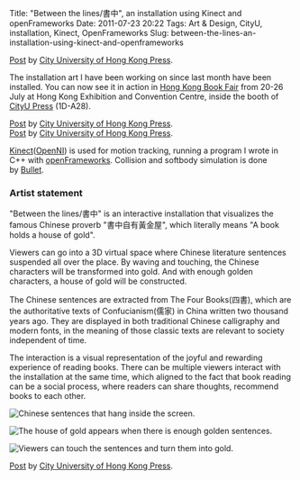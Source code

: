 Title: "Between the lines/書中", an installation using Kinect and openFrameworks
Date: 2011-07-23 20:22
Tags: Art &amp; Design, CityU, installation, Kinect, OpenFrameworks
Slug: between-the-lines-an-installation-using-kinect-and-openframeworks

<div id="fb-root"></div> <script>(function(d, s, id) { var js, fjs = d.getElementsByTagName(s)[0]; if (d.getElementById(id)) return; js = d.createElement(s); js.id = id; js.src = "//connect.facebook.net/en_US/all.js#xfbml=1"; fjs.parentNode.insertBefore(js, fjs); }(document, 'script', 'facebook-jssdk'));</script>
<div class="fb-post" data-href="https://www.facebook.com/cityupress/photos/a.10150280671799489.346130.96844704488/10150280671979489/?type=1" data-width="466"><div class="fb-xfbml-parse-ignore"><a href="https://www.facebook.com/cityupress/photos/a.10150280671799489.346130.96844704488/10150280671979489/?type=1">Post</a> by <a href="https://www.facebook.com/cityupress">City University of Hong Kong Press</a>.</div></div>

The installation art I have been working on since last month have been
installed. You can now see it in action in [Hong Kong Book Fair][] from
20-26 July at Hong Kong Exhibition and Convention Centre, inside the
booth of [CityU Press][] (1D-A28).

<div id="fb-root"></div> <script>(function(d, s, id) { var js, fjs = d.getElementsByTagName(s)[0]; if (d.getElementById(id)) return; js = d.createElement(s); js.id = id; js.src = "//connect.facebook.net/en_US/all.js#xfbml=1"; fjs.parentNode.insertBefore(js, fjs); }(document, 'script', 'facebook-jssdk'));</script>
<div class="fb-post" data-href="https://www.facebook.com/cityupress/photos/a.10150280671799489.346130.96844704488/10150280672364489/?type=1" data-width="466"><div class="fb-xfbml-parse-ignore"><a href="https://www.facebook.com/cityupress/photos/a.10150280671799489.346130.96844704488/10150280672364489/?type=1">Post</a> by <a href="https://www.facebook.com/cityupress">City University of Hong Kong Press</a>.</div></div>

<div id="fb-root"></div> <script>(function(d, s, id) { var js, fjs = d.getElementsByTagName(s)[0]; if (d.getElementById(id)) return; js = d.createElement(s); js.id = id; js.src = "//connect.facebook.net/en_US/all.js#xfbml=1"; fjs.parentNode.insertBefore(js, fjs); }(document, 'script', 'facebook-jssdk'));</script>
<div class="fb-post" data-href="https://www.facebook.com/cityupress/photos/a.10150280671799489.346130.96844704488/10150280672209489/?type=1" data-width="466"><div class="fb-xfbml-parse-ignore"><a href="https://www.facebook.com/cityupress/photos/a.10150280671799489.346130.96844704488/10150280672209489/?type=1">Post</a> by <a href="https://www.facebook.com/cityupress">City University of Hong Kong Press</a>.</div></div>

[Kinect][]([OpenNI][]) is used for motion tracking, running a program I
wrote in C++ with [openFrameworks][]. Collision and softbody simulation
is done by [Bullet][].

### Artist statement

"Between the lines/書中" is an interactive installation that visualizes
the famous Chinese proverb "書中自有黃金屋", which literally means "A
book holds a house of gold".

Viewers can go into a 3D virtual space where Chinese literature
sentences suspended all over the place. By waving and touching, the
Chinese characters will be transformed into gold. And with enough golden
characters, a house of gold will be constructed.

The Chinese sentences are extracted from The Four Books(四書), which are
the authoritative texts of Confucianism(儒家) in China written two
thousand years ago. They are displayed in both traditional Chinese
calligraphy and modern fonts, in the meaning of those classic texts are
relevant to society independent of time.

The interaction is a visual representation of the joyful and rewarding
experience of reading books. There can be multiple viewers interact with
the installation at the same time, which aligned to the fact that book
reading can be a social process, where readers can share thoughts,
recommend books to each other.

![Chinese sentences that hang inside the
screen.](http://blog.onthewings.net/wp-content/uploads/2011/07/IMG_0419.jpg)

![The house of gold appears when there is enough golden
sentences.](http://blog.onthewings.net/wp-content/uploads/2011/07/IMG_0418.jpg)

![Viewers can touch the sentences and turn them into
gold.](http://blog.onthewings.net/wp-content/uploads/2011/07/IMG_0431.jpg)

<div id="fb-root"></div> <script>(function(d, s, id) { var js, fjs = d.getElementsByTagName(s)[0]; if (d.getElementById(id)) return; js = d.createElement(s); js.id = id; js.src = "//connect.facebook.net/en_US/all.js#xfbml=1"; fjs.parentNode.insertBefore(js, fjs); }(document, 'script', 'facebook-jssdk'));</script>
<div class="fb-post" data-href="https://www.facebook.com/photo.php?v=255107494499599" data-width="466"><div class="fb-xfbml-parse-ignore"><a href="https://www.facebook.com/photo.php?v=255107494499599">Post</a> by <a href="https://www.facebook.com/cityupress">City University of Hong Kong Press</a>.</div></div>

  [Hong Kong Book Fair]: http://hkbookfair.hktdc.com/
  [CityU Press]: http://www.cityupress.edu.hk/
  [Kinect]: http://en.wikipedia.org/wiki/Kinect
  [OpenNI]: http://www.openni.org/
  [openFrameworks]: http://www.openframeworks.cc/
  [Bullet]: http://www.bulletphysics.com/
